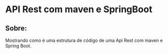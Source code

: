 # API Rest com maven e SpringBoot

## Sobre:

Mostrando como é uma estrutura de código de uma Api Rest com maven e Spring Boot.
